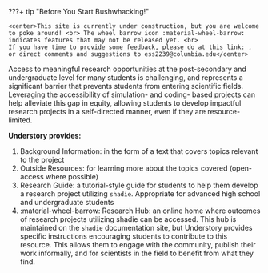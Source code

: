 ???+ tip "Before You Start Bushwhacking!"

    <center>This site is currently under construction, but you are welcome to poke around! <br> The wheel barrow icon :material-wheel-barrow: indicates features that may not be released yet. <br>
    If you have time to provide some feedback, please do at this link: , or direct comments and suggestions to ess2239@columbia.edu</center>

Access to meaningful research opportunities at the post-secondary and undergraduate level for many students is challenging, and represents a significant barrier that prevents students from entering scientific fields. Leveraging the accessibility of simulation- and coding- based projects can help alleviate this gap in equity, allowing students to develop impactful research projects in a self-directed manner, even if they are resource-limited. 

**Understory provides:**

1. Background Information: in the form of a text that covers topics relevant to the project
2. Outside Resources: for learning more about the topics covered (open-access where possible)
3. Research Guide: a tutorial-style guide for students to help them develop a research project utilizing `shadie`. Appropriate for advanced high school and undergraduate students
4. :material-wheel-barrow: Research Hub: an online home where outcomes of research projects utilizing shadie can be accessed. This hub is maintained on the `shadie` documentation site, but Understory provides specific instructions encouraging students to contribute to this resource. This allows them to engage with the community, publish their work informally, and for scientists in the field to benefit from what they find.